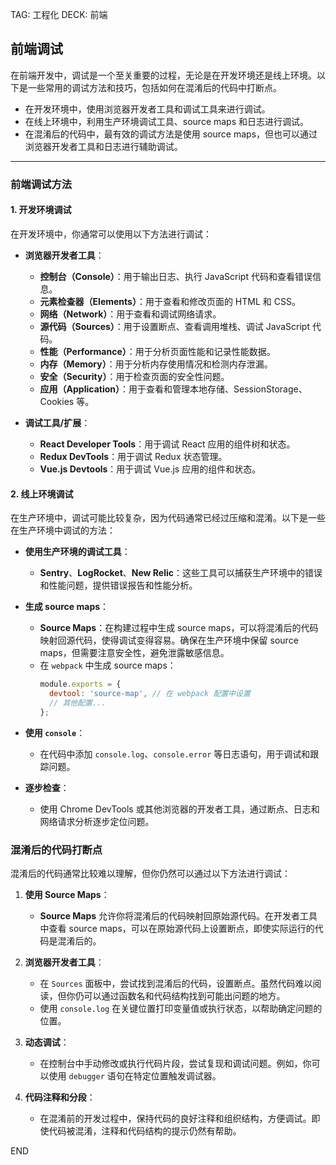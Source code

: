 
TAG: 工程化
DECK: 前端
## 前端调试

在前端开发中，调试是一个至关重要的过程，无论是在开发环境还是线上环境。以下是一些常用的调试方法和技巧，包括如何在混淆后的代码中打断点。

- 在开发环境中，使用浏览器开发者工具和调试工具来进行调试。
- 在线上环境中，利用生产环境调试工具、source maps 和日志进行调试。
- 在混淆后的代码中，最有效的调试方法是使用 source maps，但也可以通过浏览器开发者工具和日志进行辅助调试。

---

### 前端调试方法

#### 1. **开发环境调试**

在开发环境中，你通常可以使用以下方法进行调试：

- **浏览器开发者工具**：
  - **控制台（Console）**：用于输出日志、执行 JavaScript 代码和查看错误信息。
  - **元素检查器（Elements）**：用于查看和修改页面的 HTML 和 CSS。
  - **网络（Network）**：用于查看和调试网络请求。
  - **源代码（Sources）**：用于设置断点、查看调用堆栈、调试 JavaScript 代码。
  - **性能（Performance）**：用于分析页面性能和记录性能数据。
  - **内存（Memory）**：用于分析内存使用情况和检测内存泄漏。
  - **安全（Security）**：用于检查页面的安全性问题。
  - **应用（Application）**：用于查看和管理本地存储、SessionStorage、Cookies 等。

- **调试工具/扩展**：
  - **React Developer Tools**：用于调试 React 应用的组件树和状态。
  - **Redux DevTools**：用于调试 Redux 状态管理。
  - **Vue.js Devtools**：用于调试 Vue.js 应用的组件和状态。

#### 2. **线上环境调试**

在生产环境中，调试可能比较复杂，因为代码通常已经过压缩和混淆。以下是一些在生产环境中调试的方法：

- **使用生产环境的调试工具**：
  - **Sentry**、**LogRocket**、**New Relic**：这些工具可以捕获生产环境中的错误和性能问题，提供错误报告和性能分析。

- **生成 source maps**：
  - **Source Maps**：在构建过程中生成 source maps，可以将混淆后的代码映射回源代码，使得调试变得容易。确保在生产环境中保留 source maps，但需要注意安全性，避免泄露敏感信息。
  - 在 `webpack` 中生成 source maps：
    ```javascript
    module.exports = {
      devtool: 'source-map', // 在 webpack 配置中设置
      // 其他配置...
    };
    ```

- **使用 `console`**：
  - 在代码中添加 `console.log`、`console.error` 等日志语句，用于调试和跟踪问题。

- **逐步检查**：
  - 使用 Chrome DevTools 或其他浏览器的开发者工具，通过断点、日志和网络请求分析逐步定位问题。

### 混淆后的代码打断点

混淆后的代码通常比较难以理解，但你仍然可以通过以下方法进行调试：

1. **使用 Source Maps**：
   - **Source Maps** 允许你将混淆后的代码映射回原始源代码。在开发者工具中查看 source maps，可以在原始源代码上设置断点，即使实际运行的代码是混淆后的。

2. **浏览器开发者工具**：
   - 在 `Sources` 面板中，尝试找到混淆后的代码，设置断点。虽然代码难以阅读，但你仍可以通过函数名和代码结构找到可能出问题的地方。
   - 使用 `console.log` 在关键位置打印变量值或执行状态，以帮助确定问题的位置。

3. **动态调试**：
   - 在控制台中手动修改或执行代码片段，尝试复现和调试问题。例如，你可以使用 `debugger` 语句在特定位置触发调试器。

4. **代码注释和分段**：
   - 在混淆前的开发过程中，保持代码的良好注释和组织结构，方便调试。即使代码被混淆，注释和代码结构的提示仍然有帮助。


END
<!--ID: 1727527675150-->
